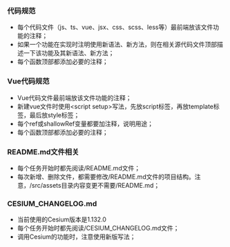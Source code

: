 ### 代码规范
- 每个代码文件（js、ts、vue、jsx、css、scss、less等）最前端放该文件功能的注释；
- 如果一个功能在实现时注明使用新语法、新方法，则在相关源代码文件顶部描述一下该功能及其新语法、新方法；
- 每个函数顶部都添加必要的注释；
### Vue代码规范
- Vue代码文件最前端放该文件功能的注释；
- 新建vue文件时使用&lt;script setup&gt;写法，先放script标签，再放template标签，最后放style标签；
- 每个ref或shallowRef变量都要加注释，说明用途；
- 每个函数顶部都添加必要的注释；

### README.md文件相关
- 每个任务开始时都先阅读/README.md文件；
- 每次新增、删除文件，都需要修改/README.md文件的项目结构。注意，/src/assets目录内容变更不需要/README.md；

### CESIUM_CHANGELOG.md
- 当前使用的Cesium版本是1.132.0
- 每个任务开始时都先阅读/CESIUM_CHANGELOG.md文件；
- 调用Cesium的功能时，注意使用新版写法；